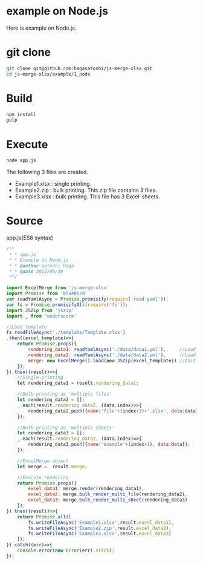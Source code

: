 # example on Node.js  
Here is example on Node.js.
  
# git clone
```bash
git clone git@github.com:hagasatoshi/js-merge-xlsx.git
cd js-merge-xlsx/example/1_node
```
# Build
```bash
npm install
gulp
```
# Execute
```bash
node app.js
```
The following 3 files are created.
- Example1.xlsx : single printing.
- Example2.zip : bulk printing. This zip file contains 3 files.
- Example3.xlsx : bulk printing. This file has 3 Excel-sheets.
  
# Source  
app.js(ES6 syntax)
```JavaScript
/**
 * * app.js
 * * Example on Node.js
 * * @author Satoshi Haga
 * * @date 2015/09/30
 **/

import ExcelMerge from 'js-merge-xlsx'
import Promise from 'bluebird'
var readYamlAsync = Promise.promisify(require('read-yaml'));
var fs = Promise.promisifyAll(require('fs'));
import JSZip from 'jszip'
import _ from 'underscore'

//Load Template
fs.readFileAsync('./template/Template.xlsx')
.then((excel_template)=>{
    return Promise.props({
        rendering_data1: readYamlAsync('./data/data1.yml'),     //Load single data
        rendering_data2: readYamlAsync('./data/data2.yml'),     //Load array data
        merge: new ExcelMerge().load(new JSZip(excel_template)) //Initialize ExcelMerge object
    });
}).then((result)=>{
    //Single-printing
    let rendering_data1 = result.rendering_data1;

    //Bulk-printing as 'multiple files'
    let rendering_data2 = [];
    _.each(result.rendering_data2, (data,index)=>{
        rendering_data2.push({name:'file'+(index+1)+'.xlsx', data:data});
    });

    //Bulk-printing as 'multiple sheets'
    let rendering_data3 = [];
    _.each(result.rendering_data2, (data,index)=>{
        rendering_data3.push({name:'example'+(index+1), data:data});
    });

    //ExcelMerge object
    let merge =  result.merge;

    //Execute rendering
    return Promise.props({
        excel_data1: merge.render(rendering_data1),
        excel_data2: merge.bulk_render_multi_file(rendering_data2),
        excel_data3: merge.bulk_render_multi_sheet(rendering_data3)
    });
}).then((result)=>{
    return Promise.all([
        fs.writeFileAsync('Example1.xlsx',result.excel_data1),
        fs.writeFileAsync('Example2.zip',result.excel_data2),
        fs.writeFileAsync('Example3.xlsx',result.excel_data3)
    ]);
}).catch((err)=>{
    console.error(new Error(err).stack);
});
```
